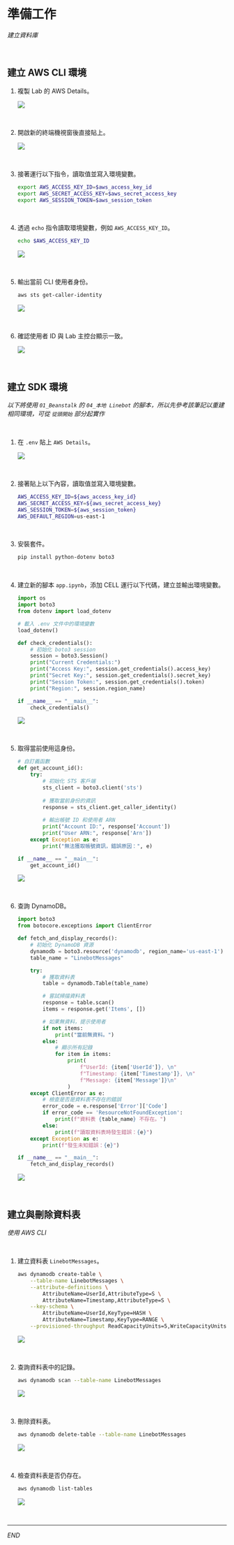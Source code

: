 # 準備工作

_建立資料庫_

<br>

## 建立 AWS CLI 環境

1. 複製 Lab 的 AWS Details。

    ![](images/img_01.png)

<br>

2. 開啟新的終端機視窗後直接貼上。

    ![](images/img_02.png)

<br>

3. 接著運行以下指令，讀取值並寫入環境變數。

    ```bash
    export AWS_ACCESS_KEY_ID=$aws_access_key_id
    export AWS_SECRET_ACCESS_KEY=$aws_secret_access_key
    export AWS_SESSION_TOKEN=$aws_session_token
    ```

<br>

4. 透過 `echo` 指令讀取環境變數，例如 `AWS_ACCESS_KEY_ID`。

    ```bash
    echo $AWS_ACCESS_KEY_ID
    ```

    ![](images/img_17.png)

<br>

5. 輸出當前 CLI 使用者身份。

    ```bash
    aws sts get-caller-identity
    ```

    ![](images/img_15.png)

<br>

6. 確認使用者 ID 與 Lab 主控台顯示一致。

    ![](images/img_03.png)

<br>

## 建立 SDK 環境

_以下將使用 `01_Beanstalk` 的 `04_本地 Linebot` 的腳本，所以先參考該筆記以重建相同環境，可從 `從頭開始` 部分起實作_

<br>

1. 在 `.env` 貼上 `AWS Details`。

    ![](images/img_04.png)

<br>

2. 接著貼上以下內容，讀取值並寫入環境變數。

    ```bash
    AWS_ACCESS_KEY_ID=${aws_access_key_id}
    AWS_SECRET_ACCESS_KEY=${aws_secret_access_key}
    AWS_SESSION_TOKEN=${aws_session_token}
    AWS_DEFAULT_REGION=us-east-1
    ```

<br>

3. 安裝套件。

    ```bash
    pip install python-dotenv boto3
    ```

<br>

4. 建立新的腳本 `app.ipynb`，添加 CELL 運行以下代碼，建立並輸出環境變數。

    ```python
    import os
    import boto3
    from dotenv import load_dotenv

    # 載入 .env 文件中的環境變數
    load_dotenv()

    def check_credentials():
        # 初始化 boto3 session
        session = boto3.Session()
        print("Current Credentials:")
        print("Access Key:", session.get_credentials().access_key)
        print("Secret Key:", session.get_credentials().secret_key)
        print("Session Token:", session.get_credentials().token)
        print("Region:", session.region_name)

    if __name__ == "__main__":
        check_credentials()
    ```

    ![](images/img_05.png)

<br>

5. 取得當前使用這身份。

    ```python
    # 自訂義函數
    def get_account_id():
        try:
            # 初始化 STS 客戶端
            sts_client = boto3.client('sts')
            
            # 獲取當前身份的資訊
            response = sts_client.get_caller_identity()
            
            # 輸出帳號 ID 和使用者 ARN
            print("Account ID:", response['Account'])
            print("User ARN:", response['Arn'])
        except Exception as e:
            print("無法獲取帳號資訊，錯誤原因：", e)

    if __name__ == "__main__":
        get_account_id()
    ```

    ![](images/img_06.png)

<br>

6. 查詢 DynamoDB。

    ```python
    import boto3
    from botocore.exceptions import ClientError

    def fetch_and_display_records():
        # 初始化 DynamoDB 資源
        dynamodb = boto3.resource('dynamodb', region_name='us-east-1')
        table_name = "LinebotMessages"

        try:
            # 獲取資料表
            table = dynamodb.Table(table_name)

            # 嘗試掃描資料表
            response = table.scan()
            items = response.get('Items', [])

            # 如果無資料，提示使用者
            if not items:
                print("當前無資料。")
            else:
                # 顯示所有記錄
                for item in items:
                    print(
                        f"UserId: {item['UserId']}, \n"
                        f"Timestamp: {item['Timestamp']}, \n"
                        f"Message: {item['Message']}\n"
                    )
        except ClientError as e:
            # 檢查是否是資料表不存在的錯誤
            error_code = e.response['Error']['Code']
            if error_code == 'ResourceNotFoundException':
                print(f"資料表 {table_name} 不存在。")
            else:
                print(f"讀取資料表時發生錯誤：{e}")
        except Exception as e:
            print(f"發生未知錯誤：{e}")

    if __name__ == "__main__":
        fetch_and_display_records()
    ```

    ![](images/img_07.png)

<br>

## 建立與刪除資料表

_使用 AWS CLI_

<br>

1. 建立資料表 `LinebotMessages`。

    ```bash
    aws dynamodb create-table \
        --table-name LinebotMessages \
        --attribute-definitions \
            AttributeName=UserId,AttributeType=S \
            AttributeName=Timestamp,AttributeType=S \
        --key-schema \
            AttributeName=UserId,KeyType=HASH \
            AttributeName=Timestamp,KeyType=RANGE \
        --provisioned-throughput ReadCapacityUnits=5,WriteCapacityUnits=5
    ```

    ![](images/img_08.png)

<br>

2. 查詢資料表中的記錄。

    ```bash
    aws dynamodb scan --table-name LinebotMessages
    ```

    ![](images/img_09.png)

<br>

3. 刪除資料表。

    ```bash
    aws dynamodb delete-table --table-name LinebotMessages
    ```

    ![](images/img_10.png)

<br>

4. 檢查資料表是否仍存在。

    ```bash
    aws dynamodb list-tables
    ```

    ![](images/img_11.png)

<br>

___

_END_